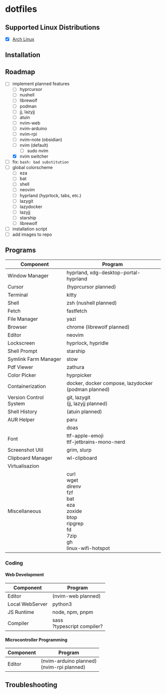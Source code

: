 # dotfiles
## Supported Linux Distributions
- [x] [Arch Linux](https://wiki.archlinux.org/title/Arch_Linux)
## Installation

## Roadmap
- [ ] implement planned features
  - [ ] hyprcursor
  - [ ] nushell
  - [ ] librewolf
  - [ ] podman
  - [ ] jj, lazyjj
  - [ ] atuin
  - [ ] nvim-web
  - [ ] nvim-arduino
  - [ ] nvim-rpi
  - [ ] nvim-note (obsidian)
  - [ ] nvim (default)
    - [ ] sudo nvim
  - [x] nvim switcher
- [ ] fix: `bash: bad substitution`
- [ ] global colorscheme
  -  [ ] eza
  -  [ ] bat
  -  [ ] shell
  -  [ ] neovim
  -  [ ] hyprland (hyprlock, tabs, etc.)
  -  [ ] lazygit
  -  [ ] lazydocker
  -  [ ] lazyjj
  -  [ ] starship
  -  [ ] librewolf
-  [ ] installation script
-  [ ] add images to repo
## Programs
| Component | Program |
| --- | --- |
| Window Manager | hyprland, xdg-desktop-portal-hyprland |
| Cursor | (hyprcursor planned) |
| Terminal | kitty |
| Shell | zsh (nushell planned) |
| Fetch | fastfetch |
| File Manager | yazi |
| Browser | chrome (librewolf planned) |
| Editor | neovim |
| Lockscreen | hyprlock, hypridle |
| Shell Prompt | starship |
| Symlink Farm Manager | stow |
| Pdf Viewer | zathura |
| Color Picker | hyprpicker |
| Containerization | docker, docker compose, lazydocker<br>(podman planned) |
| Version Control System | git, lazygit<br>(jj, lazyjj planned) |
| Shell History | (atuin planned) |
| AUR Helper | paru |
| | doas |
| Font | ttf-apple-emoji<br>ttf-jetbrains-mono-nerd |
| Screenshot Util | grim, slurp |
| Clipboard Manager | wl-clipboard |
| Virtualisazion | |
| Miscellaneous | curl<br>wget<br>direnv<br>fzf<br>bat<br>eza<br>zoxide<br>btop<br>ripgrep<br>fd<br>7zip<br>gh<br>linux-wifi-hotspot |
### Coding
#### Web Development
| Component | Program |
| --- | --- |
| Editor | (nvim-web planned) |
| Local WebServer | python3 |
| JS Runtime | node, npm, pnpm |
| Compiler | sass<br>?typescript compiler? |
#### Microcontroller Programming
| Component | Program |
| --- | --- |
| Editor | (nvim-arduino planned)<br>(nvim-rpi planned) |
## Troubleshooting

